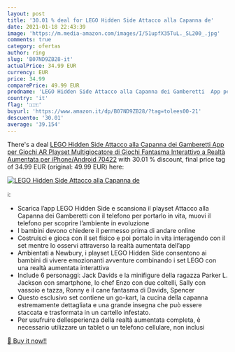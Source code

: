 ```yaml
---
layout: post
title: '30.01 % deal for LEGO Hidden Side Attacco alla Capanna de'
date: 2021-01-18 22:43:39
image: 'https://m.media-amazon.com/images/I/51upfX35TuL._SL200_.jpg'
comments: true
category: ofertas
author: ring
slug: 'B07ND9ZB28-it'
actualPrice: 34.99 EUR
currency: EUR
price: 34.99
comparePrice: 49.99 EUR
prodname: 'LEGO Hidden Side Attacco alla Capanna dei Gamberetti  App per Giochi AR  Playset Multigiocatore di Giochi Fantasma Interattivo a Realtà Aumentata per iPhone/Android  70422'
country: 'it'
flag: '🇮🇹'
buyurl: 'https://www.amazon.it/dp/B07ND9ZB28/?tag=tolees00-21'
descuento: '30.01'
average: '39.154'
---
```


There's a deal [LEGO Hidden Side Attacco alla Capanna dei Gamberetti  App per Giochi AR  Playset Multigiocatore di Giochi Fantasma Interattivo a Realtà Aumentata per iPhone/Android  70422](https://www.amazon.it/dp/B07ND9ZB28/?tag=tolees00-21)  with  30.01 % discount, final price tag of  34.99 EUR (original: 49.99 EUR) here:

[![LEGO Hidden Side Attacco alla Capanna de](https://m.media-amazon.com/images/I/51upfX35TuL._SL200_.jpg)](https://www.amazon.it/dp/B07ND9ZB28/?tag=tolees00-21)

ℹ️:

- Scarica l’app LEGO Hidden Side e scansiona il playset Attacco alla Capanna dei Gamberetti con il telefono per portarlo in vita, muovi il telefono per scoprire l’ambiente in evoluzione
- I bambini devono chiedere il permesso prima di andare online
- Costruisci e gioca con il set fisico e poi portalo in vita interagendo con il set mentre lo osservi attraverso la realtà aumentata dell’app
- Ambientati a Newbury, i playset LEGO Hidden Side consentono ai bambini di vivere emozionanti avventure combinando i set LEGO con una realtà aumentata interattiva
- Include 6 personaggi: Jack Davids e la minifigure della ragazza Parker L. Jackson con smartphone, lo chef Enzo con due coltelli, Sally con vassoio e tazza, Ronny e il cane fantasma di Davids, Spencer
- Questo esclusivo set contiene un go-kart, la cucina della capanna estremamente dettagliata e una grande insegna che può essere staccata e trasformata in un cartello infestato.
- Per usufruire dellesperienza della realtà aumentata completa, è necessario utilizzare un tablet o un telefono cellulare, non inclusi

[🛒 Buy it now!!](https://www.amazon.it/dp/B07ND9ZB28/?tag=tolees00-21)

